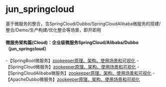 # jun_springcloud
基于微服务的整合，含SpringCloud/Dubbo/SpringCloudAlibaba微服务的搭建/整合/Demo/生产构建/优化整合等场景，即开即用


#### 微服务架构篇(Cloud)：企业级微服务SpringCloud/Alibaba/Dubbo（jun_springcloud）
-【SpringBoot微服务】[zookeeper原理、架构、使用场景和可视化](https://github.com/wujun728/jun_springcloud)
-【SpringCloud微服务】[zookeeper原理、架构、使用场景和可视化](https://github.com/wujun728/jun_springcloud)
-【SpringCloudAlibaba微服务】[zookeeper原理、架构、使用场景和可视化](https://github.com/wujun728/jun_springcloud)
-【ApacheDubbo微服务】[zookeeper原理、架构、使用场景和可视化](https://github.com/wujun728/jun_springcloud)
